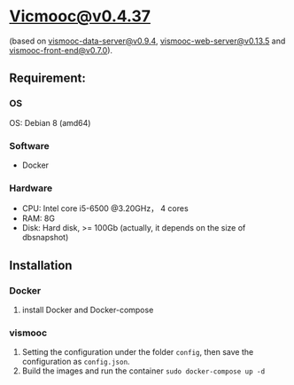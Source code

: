 # Vicmooc@v0.4.37

(based on [vismooc-data-server@v0.9.4](https://github.com/HKUST-VISLab/vismooc-data-server/releases/tag/v0.9.4), 
[vismooc-web-server@v0.13.5](https://github.com/HKUST-VISLab/vismooc-web-server/releases/tag/v0.13.5) and
[vismooc-front-end@v0.7.0](https://github.com/HKUST-VISLab/vismooc-front-end/releases/tag/v0.7.0)).

## Requirement:

### OS
OS: Debian 8 (amd64)

### Software
- Docker

### Hardware
- CPU: Intel core i5-6500 @3.20GHz， 4 cores
- RAM: 8G
- Disk: Hard disk, >= 100Gb (actually, it depends on the size of dbsnapshot)

## Installation

### Docker
1. install Docker and Docker-compose

### vismooc
1. Setting the configuration under the folder `config`, then save the configuration as `config.json`.
2. Build the images and run the container `sudo docker-compose up -d`
